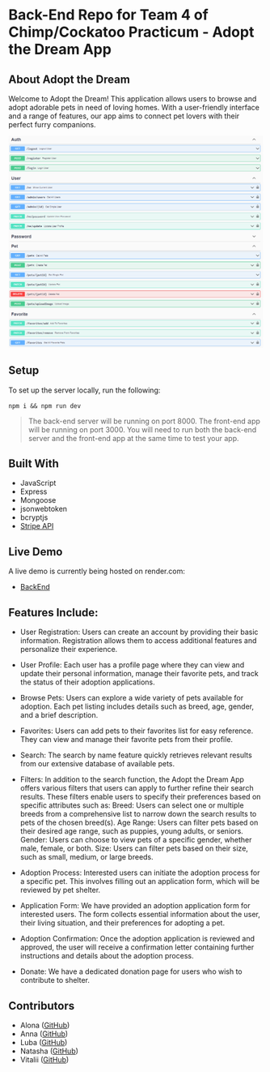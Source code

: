 # Back-End Repo for Team 4 of Chimp/Cockatoo Practicum - Adopt the Dream App

## About Adopt the Dream

Welcome to Adopt the Dream! This application allows users to browse and adopt adorable pets in need of loving homes. With a user-friendly interface and a range of features, our app aims to connect pet lovers with their perfect furry companions.

![docs](images/swagger.PNG)

## Setup

To set up the server locally, run the following:

```shell
npm i && npm run dev
```

> The back-end server will be running on port 8000. The front-end app will be running on port 3000. You will need to run both the back-end server and the front-end app at the same time to test your app.

## Built With

- JavaScript
- Express
- Mongoose
- jsonwebtoken
- bcryptjs
- [Stripe API](https://stripe.com/docs/api/)

## Live Demo

A live demo is currently being hosted on render.com:

- [BackEnd](https://pet-shelter.onrender.com/)

## Features Include:

- User Registration: Users can create an account by providing their basic information. Registration allows them to access additional features and personalize their experience.
- User Profile: Each user has a profile page where they can view and update their personal information, manage their favorite pets, and track the status of their adoption applications.
- Browse Pets: Users can explore a wide variety of pets available for adoption. Each pet listing includes details such as breed, age, gender, and a brief description.

- Favorites: Users can add pets to their favorites list for easy reference. They can view and manage their favorite pets from their profile.
- Search: The search by name feature quickly retrieves relevant results from our extensive database of available pets.
- Filters: In addition to the search function, the Adopt the Dream App offers various filters that users can apply to further refine their search results.
  These filters enable users to specify their preferences based on specific attributes such as:
  Breed: Users can select one or multiple breeds from a comprehensive list to narrow down the search results to pets of the chosen breed(s).
  Age Range: Users can filter pets based on their desired age range, such as puppies, young adults, or seniors.
  Gender: Users can choose to view pets of a specific gender, whether male, female, or both.
  Size: Users can filter pets based on their size, such as small, medium, or large breeds.
- Adoption Process: Interested users can initiate the adoption process for a specific pet. This involves filling out an application form, which will be reviewed by pet shelter.
- Application Form: We have provided an adoption application form for interested users. The form collects essential information about the user, their living situation, and their preferences for adopting a pet.
- Adoption Confirmation: Once the adoption application is reviewed and approved, the user will receive a confirmation letter containing further instructions and details about the adoption process.
- Donate: We have a dedicated donation page for users who wish to contribute to shelter.

## Contributors

- Alona ([GitHub](https://github.com/AlonaVladymyrovaTrinity))
- Anna ([GitHub](https://github.com/arigakova))
- Luba ([GitHub](https://github.com/LiubovCass))
- Natasha ([GitHub](https://github.com/Nata-Kalina))
- Vitalii ([GitHub](https://github.com/vitaliipp))
